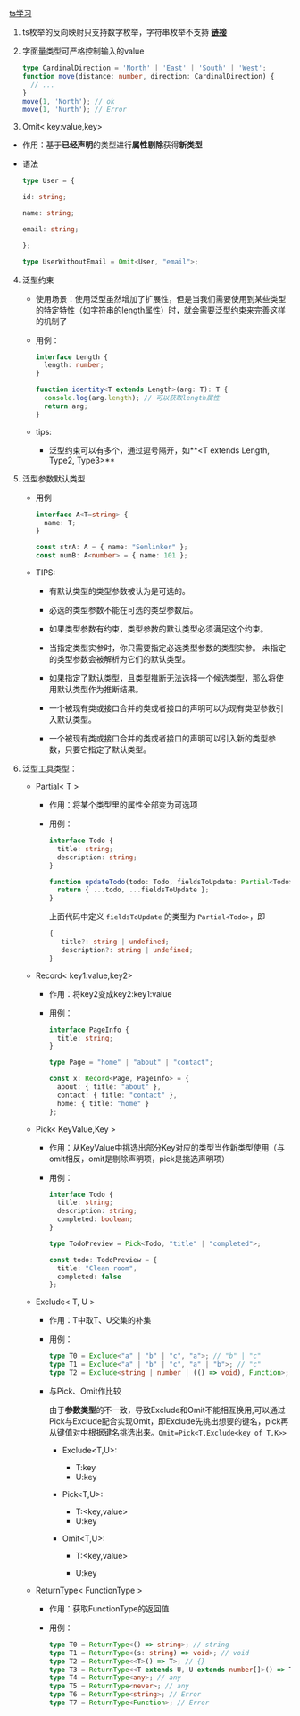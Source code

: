 [ts学习](https://juejin.im/post/5ee00fca51882536846781ee)

1. ts枚举的反向映射只支持数字枚举，字符串枚举不支持  [**链接**](https://juejin.im/post/5edd8ad8f265da76fc45362c#heading-8)

2. 字面量类型可严格控制输入的value

   ```typescript
   type CardinalDirection = 'North' | 'East' | 'South' | 'West';
   function move(distance: number, direction: CardinalDirection) {
     // ...
   }
   move(1, 'North'); // ok
   move(1, 'Nurth'); // Error
   ```

   

3. Omit< key:value,key>

* 作用：基于**已经声明**的类型进行**属性剔除**获得**新类型**

* 语法

  ```typescript
  type User = {
  
  id: string;
  
  name: string;
  
  email: string;
  
  };
  
  type UserWithoutEmail = Omit<User, "email">;
  ```

4. 泛型约束

   * 使用场景：使用泛型虽然增加了扩展性，但是当我们需要使用到某些类型的特定特性（如字符串的length属性）时，就会需要泛型约束来完善这样的机制了

   * 用例：

     ```typescript
     interface Length {
       length: number;
     }
     
     function identity<T extends Length>(arg: T): T {
       console.log(arg.length); // 可以获取length属性
       return arg;
     }
     ```

   * tips:
     
     * 泛型约束可以有多个，通过逗号隔开，如**<T extends Length, Type2, Type3>**

5. 泛型参数默认类型

   * 用例 

     ```typescript
     interface A<T=string> {
       name: T;
     }
     
     const strA: A = { name: "Semlinker" };
     const numB: A<number> = { name: 101 };
     ```

   * TIPS:

     * 有默认类型的类型参数被认为是可选的。

     * 必选的类型参数不能在可选的类型参数后。

     * 如果类型参数有约束，类型参数的默认类型必须满足这个约束。

     * 当指定类型实参时，你只需要指定必选类型参数的类型实参。 未指定的类型参数会被解析为它们的默认类型。

     * 如果指定了默认类型，且类型推断无法选择一个候选类型，那么将使用默认类型作为推断结果。

     * 一个被现有类或接口合并的类或者接口的声明可以为现有类型参数引入默认类型。

     * 一个被现有类或接口合并的类或者接口的声明可以引入新的类型参数，只要它指定了默认类型。

6. 泛型工具类型：

   * Partial< T >

     * 作用：将某个类型里的属性全部变为可选项

     * 用例：

       ```typescript
       interface Todo {
         title: string;
         description: string;
       }
       
       function updateTodo(todo: Todo, fieldsToUpdate: Partial<Todo>) {
         return { ...todo, ...fieldsToUpdate };
       }
       ```

       上面代码中定义 `fieldsToUpdate` 的类型为 `Partial<Todo>`，即

       ```typescript
       {
          title?: string | undefined;
          description?: string | undefined;
       }
       ```


   * Record< key1:value,key2>

     * 作用：将key2变成key2:key1:value

     * 用例：

       ```typescript
       interface PageInfo {
         title: string;
       }
       
       type Page = "home" | "about" | "contact";
       
       const x: Record<Page, PageInfo> = {
         about: { title: "about" },
         contact: { title: "contact" },
         home: { title: "home" }
       };
       ```

   * Pick< KeyValue,Key >

     * 作用：从KeyValue中挑选出部分Key对应的类型当作新类型使用（与omit相反，omit是剔除声明项，pick是挑选声明项）

     * 用例：

       ```typescript
       interface Todo {
         title: string;
         description: string;
         completed: boolean;
       }
       
       type TodoPreview = Pick<Todo, "title" | "completed">;
       
       const todo: TodoPreview = {
         title: "Clean room",
         completed: false
       };
       ```

   * Exclude< T, U >

     * 作用：T中取T、U交集的补集

     * 用例：

       ```typescript
       type T0 = Exclude<"a" | "b" | "c", "a">; // "b" | "c"
       type T1 = Exclude<"a" | "b" | "c", "a" | "b">; // "c"
       type T2 = Exclude<string | number | (() => void), Function>; // string | number
       ```

     * 与Pick、Omit作比较

       由于**参数类型**的不一致，导致Exclude和Omit不能相互换用,可以通过Pick与Exclude配合实现Omit，即Exclude先挑出想要的键名，pick再从键值对中根据键名挑选出来。`Omit=Pick<T,Exclude<key of T,K>>`

       * Exclude<T,U>:
         * T:key
         * U:key

       * Pick<T,U>:
         * T:<key,value>
         * U:key

       * Omit<T,U>:

         * T:<key,value>

         * U:key

   * ReturnType< FunctionType >

     * 作用：获取FunctionType的返回值

     * 用例：

       ```typescript
       type T0 = ReturnType<() => string>; // string
       type T1 = ReturnType<(s: string) => void>; // void
       type T2 = ReturnType<<T>() => T>; // {}
       type T3 = ReturnType<<T extends U, U extends number[]>() => T>; // number[]
       type T4 = ReturnType<any>; // any
       type T5 = ReturnType<never>; // any
       type T6 = ReturnType<string>; // Error
       type T7 = ReturnType<Function>; // Error
       ```

   
